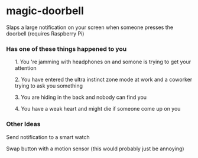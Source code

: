 # magic-doorbell
Slaps a large notification on your screen when someone presses the doorbell (requires Raspberry Pi)

### Has one of these things happened to you
<ul> 1. You 're jamming with headphones on and somone is trying to get your attention</ul>
<ul> 2. You have entered the ultra instinct zone mode at work and a coworker trying to ask you something</ul>
<ul> 3. You are hiding in the back and nobody can find you </ul>
<ul> 4. You have a weak heart and might die if someone come up on you</ul>


### Other Ideas

Send notification to a smart watch

Swap button with a motion sensor (this would probably just be annoying)
